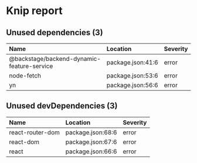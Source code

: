 # Knip report

## Unused dependencies (3)

| Name                                       | Location          | Severity |
| :----------------------------------------- | :---------------- | :------- |
| @backstage/backend-dynamic-feature-service | package.json:41:6 | error    |
| node-fetch                                 | package.json:53:6 | error    |
| yn                                         | package.json:56:6 | error    |

## Unused devDependencies (3)

| Name             | Location          | Severity |
| :--------------- | :---------------- | :------- |
| react-router-dom | package.json:68:6 | error    |
| react-dom        | package.json:67:6 | error    |
| react            | package.json:66:6 | error    |
